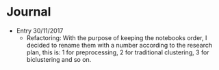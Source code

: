 # Journal
- Entry 30/11/2017
  - Refactoring: With the purpose of keeping the notebooks order, I decided to rename them with a number according to the research plan, this is: 1 for preprocessing, 2 for traditional clustering, 3 for biclustering and so on.


